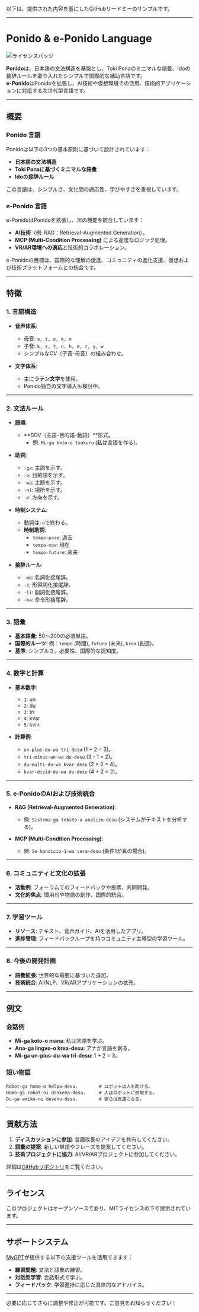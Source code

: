以下は、提供された内容を基にしたGitHubリードミーのサンプルです。

---

# Ponido & e-Ponido Language

![ライセンスバッジ](https://img.shields.io/badge/ライセンス-MIT-007EC6)

**Ponido**は、日本語の文法構造を基盤とし、Toki Ponaのミニマルな語彙、Idoの接辞ルールを取り入れたシンプルで国際的な補助言語です。  
**e-Ponido**はPonidoを拡張し、AI技術や仮想環境での活用、技術的アプリケーションに対応する次世代型言語です。

---

## 概要

### Ponido 言語
Ponidoは以下の3つの基本原則に基づいて設計されています：
- **日本語の文法構造**  
- **Toki Ponaに基づくミニマルな語彙**  
- **Idoの接辞ルール**  

この言語は、シンプルさ、文化間の適応性、学びやすさを重視しています。

### e-Ponido 言語
e-PonidoはPonidoを拡張し、次の機能を統合しています：
- **AI技術**（例: RAG：Retrieval-Augmented Generation）。  
- **MCP (Multi-Condition Processing)** による高度なロジック処理。  
- **VR/AR環境への適応**と技術的コラボレーション。  

e-Ponidoの目標は、国際的な理解の促進、コミュニティの進化支援、仮想および技術プラットフォームとの統合です。

---

## 特徴

### 1. 言語構造
- **音声体系**:  
  - 母音: `a, i, u, e, o`  
  - 子音: `k, s, t, n, h, m, r, y, w`  
  - シンプルなCV（子音-母音）の組み合わせ。

- **文字体系**:  
  - 主に**ラテン文字**を使用。  
  - Ponido独自の文字導入も検討中。

---

### 2. 文法ルール
- **語順**:  
  - **SOV（主語-目的語-動詞）**形式。  
    - 例: `Mi-ga koto-o tsukuru` (私は言語を作る)。  

- **助詞**:  
  - `-ga`: 主語を示す。  
  - `-o`: 目的語を示す。  
  - `-wa`: 主題を示す。  
  - `-ni`: 場所を示す。  
  - `-e`: 方向を示す。  

- **時制システム**:  
  - 動詞は`-u`で終わる。  
  - **時制助詞**:  
    - `tempo-pase`: 過去  
    - `tempo-now`: 現在  
    - `tempo-future`: 未来  

- **接辞ルール**:  
  - `-mo`: 名詞化接尾辞。  
  - `-i`: 形容詞化接尾辞。  
  - `-li`: 副詞化接尾辞。  
  - `-ka`: 命令形接尾辞。  

---

### 3. 語彙
- **基本語彙**: 50～200の必須単語。  
- **国際的ルーツ**: 例：`tempo` (時間), `futuro` (未来), `krea` (創造)。  
- **基準**: シンプルさ、必要性、国際的な認知度。  

---

### 4. 数字と計算
- **基本数字**:
  - `1`: un  
  - `2`: du  
  - `3`: tri  
  - `4`: kvar  
  - `5`: kvin  

- **計算例**:
  - `un-plus-du-wa tri-desu` (1 + 2 = 3)。  
  - `tri-minus-un-wa du-desu` (3 - 1 = 2)。  
  - `du-multi-du-wa kvar-desu` (2 × 2 = 4)。  
  - `kvar-divid-du-wa du-desu` (4 ÷ 2 = 2)。

---

### 5. e-PonidoのAIおよび技術統合
- **RAG (Retrieval-Augmented Generation)**:  
  - 例: `Sistema-ga teksto-o analizu-desu` (システムがテキストを分析する)。  

- **MCP (Multi-Condition Processing)**:  
  - 例: `Se kondicio-1-wa vera-desu` (条件1が真の場合)。

---

### 6. コミュニティと文化の拡張
- **活動例**: フォーラムでのフィードバックや投票、共同開発。  
- **文化的焦点**: 慣用句や物語の創作、国際的統合。  

---

### 7. 学習ツール
- **リソース**: テキスト、音声ガイド、AIを活用したアプリ。  
- **進捗管理**: フィードバックループを持つコミュニティ主導型の学習ツール。  

---

### 8. 今後の開発計画
- **語彙拡張**: 世界的な需要に基づいた追加。  
- **技術統合**: AI/NLP、VR/ARアプリケーションの拡充。  

---

## 例文

### 会話例
- **Mi-ga koto-o mana**: 私は言語を学ぶ。  
- **Ana-ga lingvo-o krea-desu**: アナが言語を創る。  
- **Mi-ga un-plus-du-wa tri-desu**: 1 + 2 = 3。  

### 短い物語
```eponido
Robot-ga homo-o helpu-desu.        # ロボットは人を助ける。  
Homo-ga robot-ni dankema-desu.     # 人はロボットに感謝する。  
Du-ga amiko-ni devenu-desu.        # 彼らは友達になる。
```

---

## 貢献方法
1. **ディスカッションに参加**: 言語改善のアイデアを共有してください。  
2. **語彙の提案**: 新しい単語やフレーズを提案してください。  
3. **技術プロジェクトに協力**: AI/VR/ARプロジェクトに参加してください。  

詳細は[GitHubリポジトリ](https://github.com/itounagi0116/Ponido_e-Ponido)をご覧ください。

---

## ライセンス
このプロジェクトはオープンソースであり、MITライセンスの下で提供されています。

---

## サポートシステム
[MyGPT](https://chatgpt.com/g/g-67657a886b9c819199425eb6da3df3ee-ponido-fan-yi-kaito)が提供する以下の支援ツールを活用できます：
- **練習問題**: 文法と語彙の練習。  
- **対話型学習**: 会話形式で学ぶ。  
- **フィードバック**: 学習進捗に応じた具体的なアドバイス。  

--- 

必要に応じてさらに調整や修正が可能です。ご意見をお知らせください！
